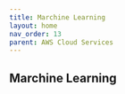 ```yaml
---
title: Marchine Learning
layout: home
nav_order: 13
parent: AWS Cloud Services
---
```


## Marchine Learning